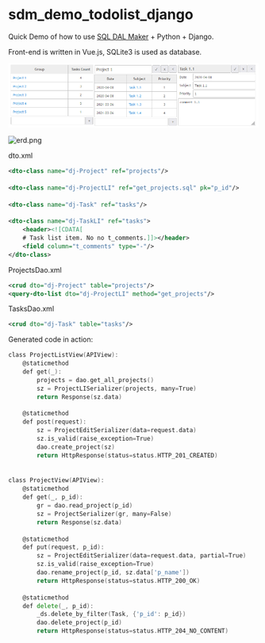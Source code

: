 # sdm_demo_todolist_django
Quick Demo of how to use [SQL DAL Maker](https://github.com/panedrone/sqldalmaker) + Python + Django.

Front-end is written in Vue.js, SQLite3 is used as database.

![demo-go.png](demo-go.png)

![erd.png](erd.png)

dto.xml
```xml
<dto-class name="dj-Project" ref="projects"/>

<dto-class name="dj-ProjectLI" ref="get_projects.sql" pk="p_id"/>

<dto-class name="dj-Task" ref="tasks"/>

<dto-class name="dj-TaskLI" ref="tasks">
    <header><![CDATA[
    # Task list item. No no t_comments.]]></header>
    <field column="t_comments" type="-"/>
</dto-class>
```
ProjectsDao.xml
```xml
<crud dto="dj-Project" table="projects"/>
<query-dto-list dto="dj-ProjectLI" method="get_projects"/>
```
TasksDao.xml
```xml
<crud dto="dj-Task" table="tasks"/>
```
Generated code in action:
```go
class ProjectListView(APIView):
    @staticmethod
    def get(_):
        projects = dao.get_all_projects()
        sz = ProjectLISerializer(projects, many=True)
        return Response(sz.data)
    
    @staticmethod
    def post(request):
        sz = ProjectEditSerializer(data=request.data)
        sz.is_valid(raise_exception=True)
        dao.create_project(sz)
        return HttpResponse(status=status.HTTP_201_CREATED)


class ProjectView(APIView):
    @staticmethod
    def get(_, p_id):
        gr = dao.read_project(p_id)
        sz = ProjectSerializer(gr, many=False)
        return Response(sz.data)
    
    @staticmethod
    def put(request, p_id):
        sz = ProjectEditSerializer(data=request.data, partial=True)
        sz.is_valid(raise_exception=True)
        dao.rename_project(p_id, sz.data['p_name'])
        return HttpResponse(status=status.HTTP_200_OK)
    
    @staticmethod
    def delete(_, p_id):
        _ds.delete_by_filter(Task, {'p_id': p_id})
        dao.delete_project(p_id)
        return HttpResponse(status=status.HTTP_204_NO_CONTENT)
```